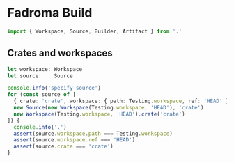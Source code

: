 # Fadroma Build

```typescript
import { Workspace, Source, Builder, Artifact } from '.'
```

## Crates and workspaces

```typescript
let workspace: Workspace
let source:    Source
```

```typescript
console.info('specify source')
for (const source of [
  { crate: 'crate', workspace: { path: Testing.workspace, ref: 'HEAD' } },
  new Source(new Workspace(Testing.workspace, 'HEAD'), 'crate')
  new Workspace(Testing.workspace, 'HEAD').crate('crate')
]) {
  console.info('.')
  assert(source.workspace.path === Testing.workspace)
  assert(source.workspace.ref === 'HEAD')
  assert(source.crate === 'crate')
}
```
